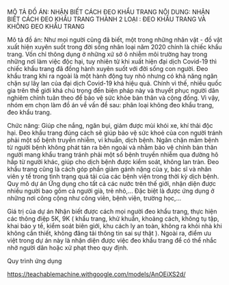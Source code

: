 MÔ TẢ ĐỒ ÁN: NHẬN BIẾT CÁCH ĐEO KHẨU TRANG 
NỘI DUNG: NHẬN BIẾT CÁCH ĐEO KHẨU TRANG THÀNH 2 LOẠI : 
ĐEO KHẨU TRANG VÀ KHÔNG ĐEO KHẨU TRANG 


Mô tả đồ án: 
Như mọi người cũng đã biết, một trong những nhân vật - đồ vật xuất hiện xuyên suốt trong đời sống nhân loại năm 2020 chính là chiếc khẩu trang. Vốn chỉ thông dụng ở những xứ sở ô nhiễm môi trường hay trong những nơi làm việc độc hại, tuy nhiên từ khi xuất hiện đại dịch Covid-19 thì chiếc khẩu trang đã đồng hành xuyên suốt với đời sống con người. Đeo khẩu trang khi ra ngoài là một hành động tuy nhỏ nhưng có khả năng ngăn chặn sự lây lan của đại dịch Covid-19 khá hiệu quả. Chính vì thế, nhiều quốc gia trên thế giới khá chú trọng đến biện pháp này và thuyết phục người dân nghiêm chỉnh tuân theo để bảo vệ sức khỏe bản thân và cộng đồng.
Vì vậy, nhóm em chọn làm đồ án về vấn đề sau: phân loại không đeo khẩu trang, đeo khẩu trang.

Chức năng: 
Giúp che nắng, ngăn bụi, giảm được mùi khói xe, khí thải độc hại.
Đeo khẩu trang đúng cách sẽ giúp bảo vệ sức khoẻ của con người tránh phải một số bệnh truyền nhiễm, vi khuẩn, dịch bệnh.
Ngăn chặn mầm bệnh từ người bệnh không phát tán ra bên ngoài và nhằm bảo vệ chính bản thân người mang khẩu trang tránh phải một số bệnh truyền nhiễm qua đường hô hấp từ người khác, giúp cho dịch bệnh được kiểm soát, không lan tràn.
Đeo khẩu trang cũng là cách góp phần giảm gánh nặng của y, bác sĩ và nhân viên y tế trong tình trạng quá tải của các bệnh viện trong thời kỳ dịch bệnh.
Quy mô dự án
Ứng dụng cho tất cả các nước trên thế giới, nhận diện được nhiều người bao gồm cả người già, trẻ nhỏ,... Đặc biệt là được ứng dụng ở những nơi công cộng như công viên, bệnh viện, trường học,...

Giá trị của dự án
Nhận biết được cách mọi người đeo khẩu trang, thực hiện các thông điệp 5K, 9K ( khẩu trang, khử khuẩn, khoảng cách, không tụ tập, khai báo y tế, kiểm soát biên giới, khu cách ly an toàn, không ra khỏi nhà khi không cần thiết, không đăng tải thông tin sai sự thật ). Ngoài ra, điểm ưu việt trong dự án này là nhận diện được việc đeo khẩu trang để có thể nhắc nhở người dân hoặc xử phạt theo quy định.


Quy trình ứng dụng

https://teachablemachine.withgoogle.com/models/AnOEiXS2d/

 


